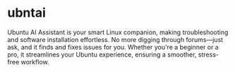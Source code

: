 # ubntai
Ubuntu AI Assistant is your smart Linux companion, making troubleshooting and software installation effortless. No more digging through forums—just ask, and it finds and fixes issues for you. Whether you're a beginner or a pro, it streamlines your Ubuntu experience, ensuring a smoother, stress-free workflow.
